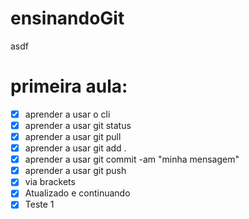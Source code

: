 # ensinandoGit
asdf


# primeira aula:
- [x] aprender a usar o cli 
- [x] aprender a usar git status 
- [x] aprender a usar git pull
- [x] aprender a usar git add . 
- [x] aprender a usar git commit -am "minha mensagem" 
- [x] aprender a usar git push 
- [x] via brackets
- [X] Atualizado e continuando
- [x] Teste 1